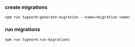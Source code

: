 ### create migrations
    npm run typeorm:generate-migration --name=<migration name>

### run migrations
    npm run typeorm:run-migrations 